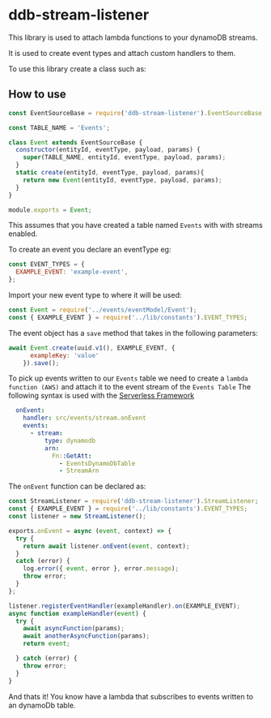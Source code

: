 # ddb-stream-listener
This library is used to attach lambda functions to your dynamoDB streams.

It is used to create event types and attach custom handlers to them.

To use this library create a class such as:

## How to use

```javascript
const EventSourceBase = require('ddb-stream-listener').EventSourceBase;

const TABLE_NAME = 'Events';

class Event extends EventSourceBase {
  constructor(entityId, eventType, payload, params) {
    super(TABLE_NAME, entityId, eventType, payload, params);
  }
  static create(entityId, eventType, payload, params){
    return new Event(entityId, eventType, payload, params);
  }
}

module.exports = Event;

```

This assumes that you have created a table named `Events` with with streams enabled.

To create an event you declare an eventType eg:

```javascript
const EVENT_TYPES = {
  EXAMPLE_EVENT: 'example-event',
};
```

Import your new event type to where it will be used:

```javascript
const Event = require('../events/eventModel/Event');
const { EXAMPLE_EVENT } = require('../lib/constants').EVENT_TYPES;
```

The event object has a `save` method that takes in the following parameters:

```javascript
await Event.create(uuid.v1(), EXAMPLE_EVENT, {
      exampleKey: 'value'
    }).save();
```

To pick up events written to our `Events` table we need to create a `lambda function (AWS)` and attach it to the event stream of the `Events Table`
The following syntax is used with the [Serverless Framework](https://serverless.com/framework/docs/providers/aws/events/streams/)

```yml
  onEvent:
    handler: src/events/stream.onEvent
    events:
      - stream:
          type: dynamodb
          arn:
            Fn::GetAtt:
              - EventsDynamoDbTable
              - StreamArn
```

The `onEvent` function can be declared as:

```javascript
const StreamListener = require('ddb-stream-listener').StreamListener;
const { EXAMPLE_EVENT } = require('../lib/constants').EVENT_TYPES;
const listener = new StreamListener();

exports.onEvent = async (event, context) => {
  try {
    return await listener.onEvent(event, context);
  }
  catch (error) {
    log.error({ event, error }, error.message);
    throw error;
  }
};

listener.registerEventHandler(exampleHandler).on(EXAMPLE_EVENT);
async function exampleHandler(event) {
  try {
    await asyncFunction(params);
    await anotherAsyncFunction(params);
    return event;

  } catch (error) {
    throw error;
  }
}
```

And thats it! You know have a lambda that subscribes to events written to an dynamoDb table.
